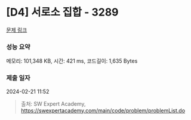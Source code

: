 # [D4] 서로소 집합 - 3289 

[문제 링크](https://swexpertacademy.com/main/code/problem/problemDetail.do?contestProbId=AWBJKA6qr2oDFAWr) 

### 성능 요약

메모리: 101,348 KB, 시간: 421 ms, 코드길이: 1,635 Bytes

### 제출 일자

2024-02-21 11:52



> 출처: SW Expert Academy, https://swexpertacademy.com/main/code/problem/problemList.do